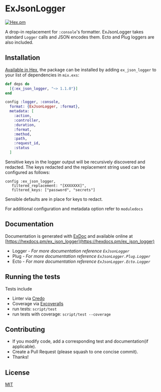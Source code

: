 # ExJsonLogger

[![Hex.pm](https://img.shields.io/hexpm/v/ex_json_logger.svg)](https://hex.pm/packages/ex_json_logger)

A drop-in replacement for `:console`'s formatter. ExJsonLogger takes standard `Logger` calls and JSON encodes them.
Ecto and Plug loggers are also included.

## Installation

[Available in Hex](https://hex.pm/packages/ex_json_logger), the package can be installed
by adding `ex_json_logger` to your list of dependencies in `mix.exs`:

```elixir
def deps do
  [{:ex_json_logger, "~> 1.1.0"}]
end
```

```elixir
config :logger, :console,
  format: {ExJsonLogger, :format},
  metadata: [
    :action,
    :controller,
    :duration,
    :format,
    :method,
    :path,
    :request_id,
    :status
  ]
```

Sensitive keys in the logger output will be recursively discovered and redacted. The keys redacted
and the replacement string used can be configured as follows:

```
config :ex_json_logger,
   filtered_replacement: "[XXXXXXX]",
   filtered_keys: ["password", "secrets"]
```

Sensible defaults are in place for keys to redact.

For additional configuration and metadata option refer to `moduledocs`

## Documentation

Documentation is generated with [ExDoc](https://github.com/elixir-lang/ex_doc) and available online at [https://hexdocs.pm/ex_json_logger](https://hexdocs.pm/ex_json_logger)

 * Logger - *For more documentation reference `ExJsonLogger`*
 * Plug - *For more documentation reference `ExJsonLogger.Plug.Logger`*
 * Ecto - *For more documentation reference `ExJsonLogger.Ecto.Logger`*


## Running the tests
Tests include
- Linter via [Credo](https://hex.pm/packages/credo)
- Coverage via [Excoveralls](https://hex.pm/packages/excoveralls)
- run tests: `script/test`
- run tests with coverage: `script/test --coverage`

## Contributing
-  If you modify code, add a corresponding test and documentation(if applicable).
-  Create a Pull Request (please squash to one concise commit).
-  Thanks!

## License
[MIT](https://github.com/rentpath/ex_json_logger/blob/master/LICENSE)
